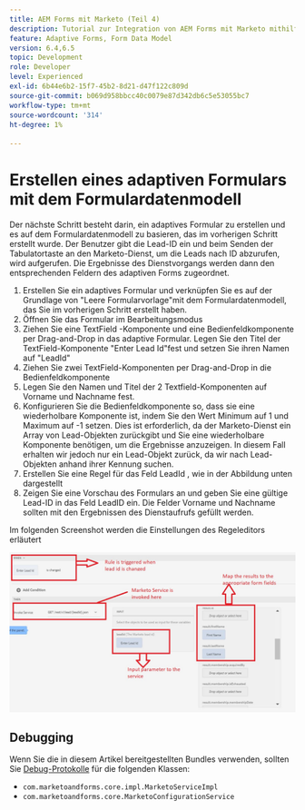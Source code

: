 ```yaml
---
title: AEM Forms mit Marketo (Teil 4)
description: Tutorial zur Integration von AEM Forms mit Marketo mithilfe des AEM Forms-Formulardatenmodells.
feature: Adaptive Forms, Form Data Model
version: 6.4,6.5
topic: Development
role: Developer
level: Experienced
exl-id: 6b44e6b2-15f7-45b2-8d21-d47f122c809d
source-git-commit: b069d958bbcc40c0079e87d342db6c5e53055bc7
workflow-type: tm+mt
source-wordcount: '314'
ht-degree: 1%

---
```


# Erstellen eines adaptiven Formulars mit dem Formulardatenmodell

Der nächste Schritt besteht darin, ein adaptives Formular zu erstellen und es auf dem Formulardatenmodell zu basieren, das im vorherigen Schritt erstellt wurde.
Der Benutzer gibt die Lead-ID ein und beim Senden der Tabulatortaste an den Marketo-Dienst, um die Leads nach ID abzurufen, wird aufgerufen. Die Ergebnisse des Dienstvorgangs werden dann den entsprechenden Feldern des adaptiven Forms zugeordnet.

1. Erstellen Sie ein adaptives Formular und verknüpfen Sie es auf der Grundlage von &quot;Leere Formularvorlage&quot;mit dem Formulardatenmodell, das Sie im vorherigen Schritt erstellt haben.
1. Öffnen Sie das Formular im Bearbeitungsmodus
1. Ziehen Sie eine TextField -Komponente und eine Bedienfeldkomponente per Drag-and-Drop in das adaptive Formular. Legen Sie den Titel der TextField-Komponente &quot;Enter Lead Id&quot;fest und setzen Sie ihren Namen auf &quot;LeadId&quot;
1. Ziehen Sie zwei TextField-Komponenten per Drag-and-Drop in die Bedienfeldkomponente
1. Legen Sie den Namen und Titel der 2 Textfield-Komponenten auf Vorname und Nachname fest.
1. Konfigurieren Sie die Bedienfeldkomponente so, dass sie eine wiederholbare Komponente ist, indem Sie den Wert Minimum auf 1 und Maximum auf -1 setzen. Dies ist erforderlich, da der Marketo-Dienst ein Array von Lead-Objekten zurückgibt und Sie eine wiederholbare Komponente benötigen, um die Ergebnisse anzuzeigen. In diesem Fall erhalten wir jedoch nur ein Lead-Objekt zurück, da wir nach Lead-Objekten anhand ihrer Kennung suchen.
1. Erstellen Sie eine Regel für das Feld LeadId , wie in der Abbildung unten dargestellt
1. Zeigen Sie eine Vorschau des Formulars an und geben Sie eine gültige Lead-ID in das Feld LeadID ein. Die Felder Vorname und Nachname sollten mit den Ergebnissen des Dienstaufrufs gefüllt werden.

Im folgenden Screenshot werden die Einstellungen des Regeleditors erläutert

![ruleeditor](assets/ruleeditor.jfif)

## Debugging

Wenn Sie die in diesem Artikel bereitgestellten Bundles verwenden, sollten Sie [Debug-Protokolle](http://localhost:4502/system/console/slinglog) für die folgenden Klassen:

+ `com.marketoandforms.core.impl.MarketoServiceImpl`
+ `com.marketoandforms.core.MarketoConfigurationService`
